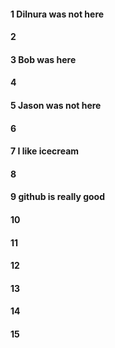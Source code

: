 #### 1 Dilnura was not here
#### 2
#### 3 Bob was here
#### 4
#### 5 Jason was not here 
#### 6
#### 7 I like icecream
#### 8
#### 9 github is really good
#### 10
#### 11
#### 12
#### 13
#### 14
#### 15